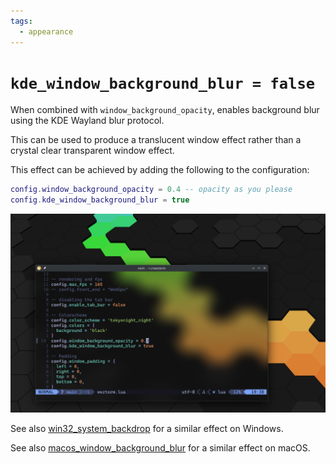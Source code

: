 ```yaml
---
tags:
  - appearance
---
```

# `kde_window_background_blur = false`

When combined with `window_background_opacity`, enables background blur
using the KDE Wayland blur protocol.

This can be used to produce a translucent window effect rather than
a crystal clear transparent window effect.

This effect can be achieved by adding the following to the configuration:

```lua
config.window_background_opacity = 0.4 -- opacity as you please
config.kde_window_background_blur = true
```

![Screenshot](../../../screenshots/wezterm-kde-background-blur.png)

See also [win32_system_backdrop](win32_system_backdrop.md) for a similar
effect on Windows.

See also [macos_window_background_blur](macos_window_background_blur.md) for
a similar effect on macOS.

